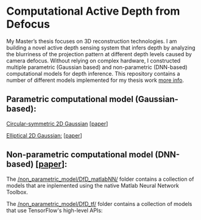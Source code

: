# Computational Active Depth from Defocus

My Master’s thesis focuses on 3D reconstruction technologies. I am building a novel active depth sensing system that infers depth by analyzing the blurriness of the projection pattern at different depth levels caused by camera defocus. Without relying on complex hardware, I constructed multiple parametric (Gaussian based) and non-parametric (DNN-based) computational models for depth inference. This repository contains a number of different models implemented for my thesis work [more info](https://averyma.github.io/publications/).

## Parametric computational model (Gaussian-based):
[Circular-symmetric 2D Gaussian](https://github.com/averyma/active-depth-from-defocus/tree/master/parametric_model/std_depth_inference_model) [[paper](http://openjournals.uwaterloo.ca/index.php/vsl/article/view/96)]

[Elliptical 2D Gaussian:](https://github.com/averyma/active-depth-from-defocus/tree/master/parametric_model/minEigen_depth_inference_model) [[paper](https://icipe17.uwaterloo.ca/papers/27TMa.pdf)]

## Non-parametric computational model (DNN-based) [[paper](https://link.springer.com/chapter/10.1007/978-3-319-59876-5_5)]:
The [/non_parametric_model/DfD_matlabNN/](https://github.com/averyma/active-depth-from-defocus/tree/master/non_parametric_model/DfD_matlabNN) folder contains a collection of models that are inplemented using the native Matlab Neural Network Toolbox.

The [/non_parametric_model/DfD_tf/](https://github.com/averyma/active-depth-from-defocus/tree/master/non_parametric_model/DfD_tf) folder contains a collection of models that use TensorFlow's high-level APIs:
